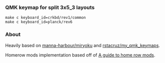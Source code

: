 ### QMK keymap for split 3x5_3 layouts

```
make c keyboard_id=crkbd/rev1/common
make c keyboard_id=planck/rev6
```

### About

Heavily based on [manna-harbour/miryoku](https://github.com/rstacruz/my_qmk_keymaps) and [rstacruz/my_qmk_keymaps](https://github.com/rstacruz/my_qmk_keymaps).

Homerow mods implementation based off of [A guide to home row mods](https://precondition.github.io/home-row-mods).
